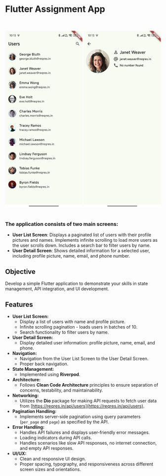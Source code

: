 # Flutter Assignment App
<br><br>
<img src="https://github.com/raghav042/assignment_app/blob/main/screenshots/Screenshot_2025-02-14-10-13-00-380_com.example.assignment_app.jpg" width="250">
<img src="https://github.com/raghav042/assignment_app/blob/main/screenshots/Screenshot_2025-02-14-10-13-10-576_com.example.assignment_app.jpg" width="250">
<br><br>

### The application consists of two main screens:

* **User List Screen**: Displays a paginated list of users with their profile pictures and names. Implements infinite scrolling to load more users as the user scrolls down. Includes a search bar to filter users by name.
* **User Detail Screen**: Shows detailed information for a selected user, including profile picture, name, email, and phone number.

## Objective

Develop a simple Flutter application to demonstrate your skills in state management, API integration, and UI development.

## Features

* **User List Screen:**
    * Display a list of users with name and profile picture.
    * Infinite scrolling pagination - loads users in batches of 10.
    * Search functionality to filter users by name.
* **User Detail Screen:**
    * Display detailed user information: profile picture, name, email, and phone.
* **Navigation:**
    * Navigation from the User List Screen to the User Detail Screen.
    * Proper back navigation.
* **State Management:**
    * Implemented using **Riverpod**.
* **Architecture:**
    * Follows **Clean Code Architecture** principles to ensure separation of concerns, testability, and maintainability.
* **Networking:**
    * Utilizes the **Dio** package for making API requests to fetch user data from [https://reqres.in/api/users](https://reqres.in/api/users).
* **Pagination Handling:**
    * Implements server-side pagination using query parameters (`per_page` and `page`) as specified by the API.
* **Error Handling:**
    * Handles API failures and displays user-friendly error messages.
    * Loading indicators during API calls.
    * Handles scenarios like slow API responses, no internet connection, and empty API responses.
* **UI/UX:**
    * Clean and responsive UI design.
    * Proper spacing, typography, and responsiveness across different screen sizes and orientations.
